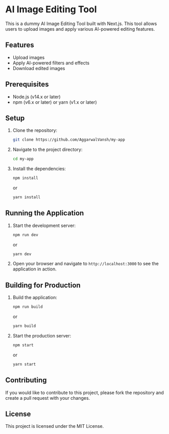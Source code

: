 # AI Image Editing Tool

This is a dummy AI Image Editing Tool built with Next.js. This tool allows users to upload images and apply various AI-powered editing features.

## Features

- Upload images
- Apply AI-powered filters and effects
- Download edited images

## Prerequisites

- Node.js (v14.x or later)
- npm (v6.x or later) or yarn (v1.x or later)

## Setup

1. Clone the repository:
    ```bash
    git clone https://github.com/AggarwalVansh/my-app
    ```
2. Navigate to the project directory:
    ```bash
    cd my-app
    ```
3. Install the dependencies:
    ```bash
    npm install
    ```
    or
    ```bash
    yarn install
    ```

## Running the Application

1. Start the development server:
    ```bash
    npm run dev
    ```
    or
    ```bash
    yarn dev
    ```
2. Open your browser and navigate to `http://localhost:3000` to see the application in action.

## Building for Production

1. Build the application:
    ```bash
    npm run build
    ```
    or
    ```bash
    yarn build
    ```
2. Start the production server:
    ```bash
    npm start
    ```
    or
    ```bash
    yarn start
    ```

## Contributing

If you would like to contribute to this project, please fork the repository and create a pull request with your changes.

## License

This project is licensed under the MIT License.
